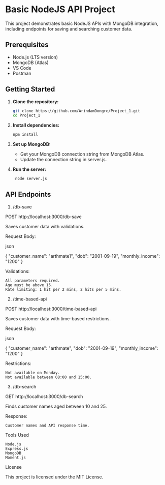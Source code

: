 # Basic NodeJS API Project

This project demonstrates basic NodeJS APIs with MongoDB integration, including endpoints for saving and searching customer data.

## Prerequisites

- Node.js (LTS version)
- MongoDB (Atlas)
- VS Code
- Postman

## Getting Started

1. **Clone the repository:**
   ```sh
   git clone https://github.com/ArindamDongre/Project_1.git
   cd Project_1
2. **Install dependencies:**

   ```sh
   npm install

3. **Set up MongoDB:**

   * Get your MongoDB connection string from MongoDB Atlas.
   * Update the connection string in server.js.

4. **Run the server:**

   ```sh
    node server.js

## API Endpoints

1. /db-save

POST http://localhost:3000/db-save

Saves customer data with validations.

Request Body:

json

{
  "customer_name": "arthmate1",
  "dob": "2001-09-19",
  "monthly_income": "1200"
}

Validations:

    All parameters required.
    Age must be above 15.
    Rate limiting: 1 hit per 2 mins, 2 hits per 5 mins.

2. /time-based-api

POST http://localhost:3000/time-based-api

Saves customer data with time-based restrictions.

Request Body:

json

{
  "customer_name": "arthmate",
  "dob": "2001-09-19",
  "monthly_income": "1200"
}

Restrictions:

    Not available on Monday.
    Not available between 08:00 and 15:00.

3. /db-search

GET http://localhost:3000/db-search

Finds customer names aged between 10 and 25.

Response:

    Customer names and API response time.

Tools Used

    Node.js
    Express.js
    MongoDB
    Moment.js

License

This project is licensed under the MIT License.

